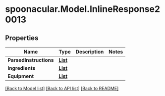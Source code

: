 # spoonacular.Model.InlineResponse20013
## Properties

Name | Type | Description | Notes
------------ | ------------- | ------------- | -------------
**ParsedInstructions** | [**List<InlineResponse20013ParsedInstructions>**](InlineResponse20013ParsedInstructions.md) |  | 
**Ingredients** | [**List<InlineResponse20013Ingredients1>**](InlineResponse20013Ingredients1.md) |  | 
**Equipment** | [**List<InlineResponse20013Ingredients1>**](InlineResponse20013Ingredients1.md) |  | 

[[Back to Model list]](../README.md#documentation-for-models) [[Back to API list]](../README.md#documentation-for-api-endpoints) [[Back to README]](../README.md)

